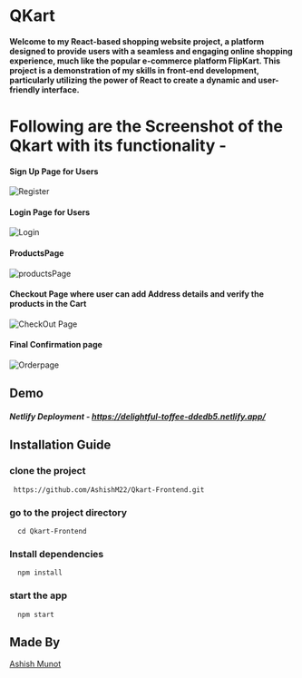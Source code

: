 # QKart 

#### Welcome to my React-based shopping website project, a platform designed to provide users with a seamless and engaging online shopping experience, much like the popular e-commerce platform FlipKart. This project is a demonstration of my skills in front-end development, particularly utilizing the power of React to create a dynamic and user-friendly interface.

# Following are the Screenshot of the Qkart with its functionality -

#### Sign Up Page for Users 

![Register](https://github.com/AshishM22/Qkart-Frontend/assets/99782102/6d0e9f87-187e-4c67-972e-98ac6fe6cc3d)


#### Login Page for Users

![Login](https://github.com/AshishM22/Qkart-Frontend/assets/99782102/c1de746d-f4d7-4472-a306-e75aeab486b9)


#### ProductsPage

![productsPage](https://github.com/AshishM22/Qkart-Frontend/assets/99782102/92fb5c8c-0c05-4419-940c-a59ab9803494)



#### Checkout Page where user can add Address details and verify the products in the Cart

![CheckOut Page](https://github.com/AshishM22/Qkart-Frontend/assets/99782102/85ecbe7e-f575-41c2-b121-12a83d019767)


#### Final Confirmation page

![Orderpage](https://github.com/AshishM22/Qkart-Frontend/assets/99782102/3667c9a4-1bd8-4ea2-bc6a-496b191451b9)



## Demo

##### Netlify Deployment - https://delightful-toffee-ddedb5.netlify.app/

## Installation Guide

### clone the project

```
 https://github.com/AshishM22/Qkart-Frontend.git
```

### go to the project directory

```
  cd Qkart-Frontend
```

### Install dependencies

```
  npm install
```
### start the app

```
  npm start
```

## Made By

[Ashish Munot](https://github.com/AshishM22)
